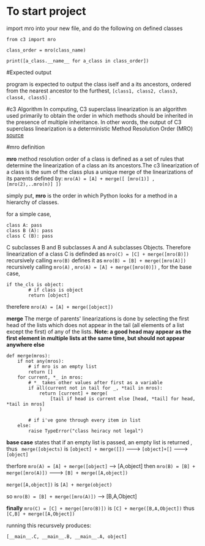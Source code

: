 # To start project

import mro into your new file, and do the following on defined classes

```
from c3 import mro

class_order = mro(class_name)

print([a_class.__name__ for a_class in class_order])
```

#Expected output

program is expected to output the class iself and a its ancestors, ordered from the nearest ancestor to the furthest, `[class1, class2, class3, class4, class5]` .

#c3 Algorithm
In computing, C3 superclass linearization is an algorithm used primarily to obtain the order in which methods should be inherited in the presence of multiple inheritance. In other words, the output of C3 superclass linearization is a deterministic Method Resolution Order (MRO) 
[source](https://en.wikipedia.org/wiki/C3_linearization)

#mro definition

**mro** method resolution order of a class is defined as a set of rules that determine the linearization of a class an its ancestors.The c3 linearization of a class is the sum of the class plus a unique merge of the linearizations of its parents defined by:
 `mro(A) = [A] + merge([ [mro(1)] ,[mro(2),..mro(n)] ])`

simply put, **mro** is the order in which Python looks for a method in a hierarchy of classes.

for a simple case, 
```
class A: pass
class B (A): pass
class C (B): pass
```
C subclasses B and B subclasses A  and A subclasses Objects. Therefore linearization of a class C is definded as  `mro(C) = [C] + merge([mro(B)])` recursively calling `mro(B)` defines it as `mro(B) = [B] + merge([mro(A)])` recursively calling `mro(A)` , `mro(A) = [A] + merge([mro(0)])` , for the base case, 
```
if the_cls is object:
        # if class is object
        return [object]
```
therefere `mro(A) = [A] + merge([object])`

**merge** The merge of parents' linearizations is done by selecting the first head of the lists which does not appear in the tail (all elements of a list except the first) of any of the lists. **Note: a good head may appear as the first element in multiple lists at the same time, but should not appear anywhere else**

```
def merge(mros):
    if not any(mros):
        # if mro is an empty list
        return []
    for current, *_ in mros:
        # *_ takes other values after first as a variable
        if all(current not in tail for _, *tail in mros):
            return [current] + merge(
                [tail if head is current else [head, *tail] for head, *tail in mros]
            )

        # if i've gone through every item in list
    else:
        raise TypeError("class heiracy not legal")
```

**base case** states that if an empty list is passed, an empty list is returned , thus ` merge([objects)` is 
`[object] + merge([])` ---> `[object]+[]` ---> `[object]`


therfore  `mro(A) = [A] + merge([object]` --> [A,object]
then `mro(B) = [B] + merge([mro(A)])`  ---> `[B] + merge([A,object])`

`merge([A,object])` is `[A] + merge(object)`

so `mro(B) = [B] + merge([mro(A)])` --> [B,A,Object]

**finally** `mro(C) = [C] + merge([mro(B)])`  is `[C] + merge([B,A,Object])`
thus `[C,B] + merge([A,Object])`

running this recursvely produces: 

`[__main__.C, __main__.B, __main__.A, object]`